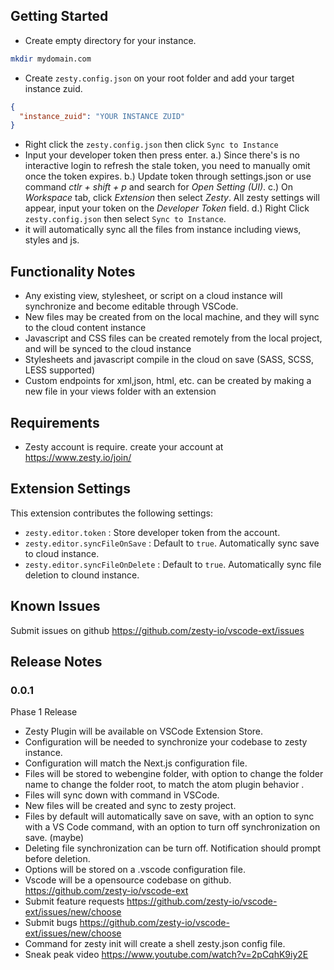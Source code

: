 ## Getting Started

- Create empty directory for your instance.

```bash
mkdir mydomain.com
```

- Create `zesty.config.json` on your root folder and add your target instance zuid.

```json
{
  "instance_zuid": "YOUR INSTANCE ZUID"
}
```

- Right click the `zesty.config.json` then click `Sync to Instance`
- Input your developer token then press enter.
  a.) Since there's is no interactive login to refresh the stale token, you need to manually omit once the token expires.
  b.) Update token through settings.json or use command _ctlr + shift + p_ and search for _Open Setting (UI)_.
  c.) On _Workspace_ tab, click _Extension_ then select _Zesty_. All zesty settings will appear, input your token on the _Developer Token_ field.
  d.) Right Click `zesty.config.json` then select `Sync to Instance`.
- it will automatically sync all the files from instance including views, styles and js.

## Functionality Notes

- Any existing view, stylesheet, or script on a cloud instance will synchronize and become editable through VSCode.
- New files may be created from on the local machine, and they will sync to the cloud content instance
- Javascript and CSS files can be created remotely from the local project, and will be synced to the cloud instance
- Stylesheets and javascript compile in the cloud on save (SASS, SCSS, LESS supported)
- Custom endpoints for xml,json, html, etc. can be created by making a new file in your views folder with an extension

## Requirements

- Zesty account is require. create your account at https://www.zesty.io/join/

## Extension Settings

This extension contributes the following settings:

- `zesty.editor.token` : Store developer token from the account.
- `zesty.editor.syncFileOnSave` : Default to `true`. Automatically sync save to cloud instance.
- `zesty.editor.syncFileOnDelete` : Default to `true`. Automatically sync file deletion to clound instance.

## Known Issues

Submit issues on github https://github.com/zesty-io/vscode-ext/issues

## Release Notes

### 0.0.1

Phase 1 Release

- Zesty Plugin will be available on VSCode Extension Store.
- Configuration will be needed to synchronize your codebase to zesty instance.
- Configuration will match the Next.js configuration file.
- Files will be stored to webengine folder, with option to change the folder name to change the folder root, to match the atom plugin behavior .
- Files will sync down with command in VSCode.
- New files will be created and sync to zesty project.
- Files by default will automatically save on save, with an option to sync with a VS Code command, with an option to turn off synchronization on save. (maybe)
- Deleting file synchronization can be turn off. Notification should prompt before deletion.
- Options will be stored on a .vscode configuration file.
- Vscode will be a opensource codebase on github. https://github.com/zesty-io/vscode-ext
- Submit feature requests https://github.com/zesty-io/vscode-ext/issues/new/choose
- Submit bugs https://github.com/zesty-io/vscode-ext/issues/new/choose
- Command for zesty init will create a shell zesty.json config file.
- Sneak peak video https://www.youtube.com/watch?v=2pCqhK9iy2E
